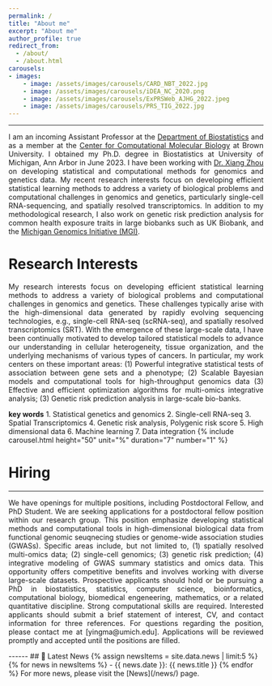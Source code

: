 ```yaml
---
permalink: /
title: "About me"
excerpt: "About me"
author_profile: true
redirect_from: 
  - /about/
  - /about.html
carousels:
- images: 
    - image: /assets/images/carousels/CARD_NBT_2022.jpg
    - image: /assets/images/carousels/iDEA_NC_2020.png
    - image: /assets/images/carousels/ExPRSWeb_AJHG_2022.jpeg
    - image: /assets/images/carousels/PRS_TIG_2022.jpg
---
```

------
<p style="text-align: justify">
I am an incoming Assistant Professor at the <a href="https://www.brown.edu/academics/public-health/biostats/home">Department of Biostatistics</a> and as a member at the <a href="https://ccmb.brown.edu">Center for Computational Molecular Biology</a> at Brown University. I obtained my Ph.D. degree in Biostatistics at University of Michigan, Ann Arbor in June 2023. I have been working with <a href="https://www.xzlab.org">Dr. Xiang Zhou</a> on developing statistical and computational methods for genomics and genetics data. My recent research interests focus on developing efficient statistical learning methods to address a variety of biological problems and computational challenges in genomics and genetics, particularly single-cell RNA-sequencing, and spatially resolved transcriptomics. In addition to my methodological research, I also work on genetic risk prediction analysis for common health exposure traits in large biobanks such as UK Biobank, and the <a href="https://precisionhealth.umich.edu/our-research/michigangenomics/">Michigan Genomics Initiative (MGI)</a>. 
</p>

Research Interests
======
<p style="text-align: justify">
My research interests focus on developing efficient statistical learning methods to address a variety of biological problems and computational challenges in genomics and genetics. These challenges typically arise with the high-dimensional data generated by rapidly evolving sequencing technologies, e.g., single-cell RNA-seq (scRNA-seq), and spatially resolved transcriptomics (SRT). With the emergence of these large-scale data, I have been continually motivated to develop tailored statistical models to advance our understanding in cellular heterogeneity, tissue organization, and the underlying mechanisms of various types of cancers. In particular, my work centers on these important areas: (1) Powerful integrative statistical tests of association between gene sets and a phenotype; (2) Scalable Bayesian models and computational tools for high-throughput genomics data (3) Effective and efficient optimization algorithms for multi-omics integrative analysis; (3) Genetic risk prediction analysis in large-scale bio-banks.
</p>
<b>key words</b> 
1. Statistical genetics and genomics
2. Single-cell RNA-seq 
3. Spatial Transcriptomics
4. Genetic risk analysis, Polygenic risk score
5. High dimensional data
6. Machine learning
7. Data integration
{% include carousel.html height="50" unit="%" duration="7" number="1" %}


Hiring
======
------
<p style="text-align: justify">
We have openings for multiple positions, including Postdoctoral Fellow, and PhD Student. We are seeking applications for a postdoctoral fellow position within our research group. This position emphasize developing statistical methods and computational tools in high-dimensional biological data from functional genomic seuqnecing studies or genome-wide association studies (GWASs). Specific areas include, but not limited to, (1) spatially resolved multi-omics data; (2) single-cell genomics; (3) genetic risk prediction; (4) integrative modeling of GWAS summary statistics and omics data. This opportunity offers competitive benefits and involves working with diverse large-scale datasets. Prospective applicants should hold or be pursuing a PhD in biostatistics, statistics, computer science, bioinformatics, computational biology, biomedical engeneering, mathematics, or a related quantitative discipline. Strong computational skills are required. Interested applicants should submit a brief statement of interest, CV, and contact information for three references. For questions regarding the position, please contact me at [yingma@umich.edu]. Applications will be reviewed promptly and accepted until the positions are filled.
</p>
------
## &#x1F4E3; Latest News
{% assign newsItems = site.data.news | limit:5 %}
{% for news in newsItems %}
- {{ news.date }}: {{ news.title }}
{% endfor %}
For more news, please visit the [News](/news/) page.

